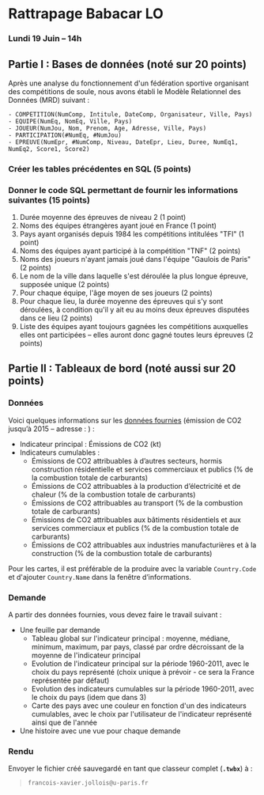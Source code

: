 # Rattrapage Babacar LO

### Lundi 19 Juin – 14h

## Partie I : Bases de données (noté sur 20 points)

Après une analyse du fonctionnement d'un fédération sportive organisant des compétitions de soule, nous avons établi le Modèle Relationnel des Données (MRD) suivant :

```
- COMPETITION(NumComp, Intitule, DateComp, Organisateur, Ville, Pays)
- EQUIPE(NumEq, NomEq, Ville, Pays)
- JOUEUR(NumJou, Nom, Prenom, Age, Adresse, Ville, Pays)
- PARTICIPATION(#NumEq, #NumJou)
- EPREUVE(NumEpr, #NumComp, Niveau, DateEpr, Lieu, Duree, NumEq1, NumEq2, Score1, Score2)
```

### Créer les tables précédentes en SQL (5 points)

### Donner le code SQL permettant de fournir les informations suivantes (15 points)

1. Durée moyenne des épreuves de niveau 2 (1 point)
2. Noms des équipes étrangères ayant joué en France (1 point)
3. Pays ayant organisés depuis 1984 les compétitions intitulées "TFI" (1 point)
4. Noms des équipes ayant participé à la compétition "TNF" (2 points)
5. Noms des joueurs n'ayant jamais joué dans l'équipe "Gaulois de Paris" (2 points)
6. Le nom de la ville dans laquelle s'est déroulée la plus longue épreuve, supposée unique (2 points)
7. Pour chaque équipe, l'âge moyen de ses joueurs (2 points)
8. Pour chaque lieu, la durée moyenne des épreuves qui s'y sont déroulées, à condition qu'il y ait eu au moins deux épreuves disputées dans ce lieu (2 points)
9. Liste des équipes ayant toujours gagnées les compétitions auxquelles elles ont participées – elles auront donc gagné toutes leurs épreuves (2 points)


## Partie II : Tableaux de bord (noté aussi sur 20 points)

### Données

Voici quelques informations sur les [données fournies](donnees_co2.xlsx) (émission de CO2 jusqu’à 2015 – adresse : ) :

- Indicateur principal : Émissions de CO2 (kt)
- Indicateurs cumulables :
    - Émissions de CO2 attribuables à d’autres secteurs, hormis construction résidentielle et services commerciaux et publics (% de la combustion totale de carburants)
    - Émissions de CO2 attribuables à la production d’électricité et de chaleur (% de la combustion totale de carburants)
    - Émissions de CO2 attribuables au transport (% de la combustion totale de carburants)
    - Émissions de CO2 attribuables aux bâtiments résidentiels et aux services commerciaux et publics (% de la combustion totale de carburants)
    - Émissions de CO2 attribuables aux industries manufacturières et à la construction (% de la combustion totale de carburants)

Pour les cartes, il est préférable de la produire avec la variable `Country.Code` et d'ajouter `Country.Name` dans la fenêtre d’informations.

### Demande

A partir des données fournies, vous devez faire le travail suivant :

- Une feuille par demande
    - Tableau global sur l'indicateur principal : moyenne, médiane, minimum, maximum, par pays, classé par ordre décroissant de la moyenne de l'indicateur principal
    - Evolution de l'indicateur principal sur la période 1960-2011, avec le choix du pays représenté (choix unique à prévoir - ce sera la France représentée par défaut)
    - Evolution des indicateurs cumulables sur la période 1960-2011, avec le choix du pays (idem que dans 3)
    - Carte des pays avec une couleur en fonction d'un des indicateurs cumulables, avec le choix par l'utilisateur de l'indicateur représenté ainsi que de l'année
- Une histoire avec une vue pour chaque demande

### Rendu

Envoyer le fichier créé sauvegardé en tant que classeur complet (**`.twbx`**) à : 

> `francois-xavier.jollois@u-paris.fr`